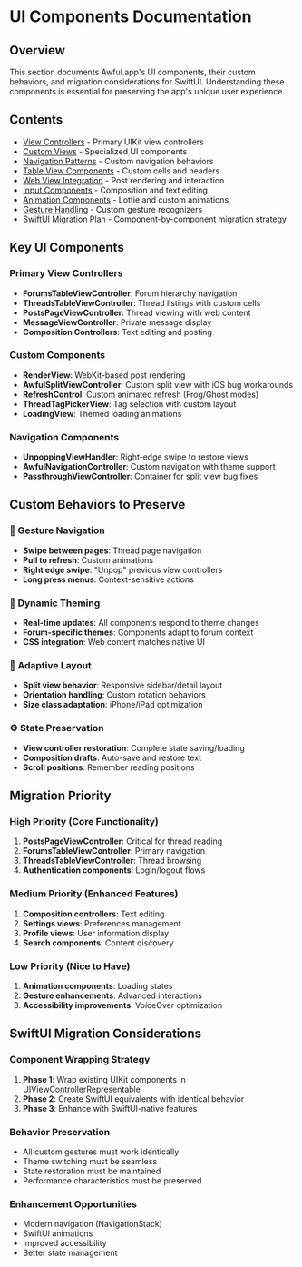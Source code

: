 # UI Components Documentation

## Overview

This section documents Awful.app's UI components, their custom behaviors, and migration considerations for SwiftUI. Understanding these components is essential for preserving the app's unique user experience.

## Contents

- [View Controllers](./view-controllers.md) - Primary UIKit view controllers
- [Custom Views](./custom-views.md) - Specialized UI components
- [Navigation Patterns](./navigation-patterns.md) - Custom navigation behaviors
- [Table View Components](./table-view-components.md) - Custom cells and headers
- [Web View Integration](./web-view-integration.md) - Post rendering and interaction
- [Input Components](./input-components.md) - Composition and text editing
- [Animation Components](./animation-components.md) - Lottie and custom animations
- [Gesture Handling](./gesture-handling.md) - Custom gesture recognizers
- [SwiftUI Migration Plan](./swiftui-migration-plan.md) - Component-by-component migration strategy

## Key UI Components

### Primary View Controllers
- **ForumsTableViewController**: Forum hierarchy navigation
- **ThreadsTableViewController**: Thread listings with custom cells
- **PostsPageViewController**: Thread viewing with web content
- **MessageViewController**: Private message display
- **Composition Controllers**: Text editing and posting

### Custom Components
- **RenderView**: WebKit-based post rendering
- **AwfulSplitViewController**: Custom split view with iOS bug workarounds
- **RefreshControl**: Custom animated refresh (Frog/Ghost modes)
- **ThreadTagPickerView**: Tag selection with custom layout
- **LoadingView**: Themed loading animations

### Navigation Components
- **UnpoppingViewHandler**: Right-edge swipe to restore views
- **AwfulNavigationController**: Custom navigation with theme support
- **PassthroughViewController**: Container for split view bug fixes

## Custom Behaviors to Preserve

### 🔄 Gesture Navigation
- **Swipe between pages**: Thread page navigation
- **Pull to refresh**: Custom animations
- **Right edge swipe**: "Unpop" previous view controllers
- **Long press menus**: Context-sensitive actions

### 🎨 Dynamic Theming
- **Real-time updates**: All components respond to theme changes
- **Forum-specific themes**: Components adapt to forum context
- **CSS integration**: Web content matches native UI

### 📱 Adaptive Layout
- **Split view behavior**: Responsive sidebar/detail layout
- **Orientation handling**: Custom rotation behaviors
- **Size class adaptation**: iPhone/iPad optimization

### ⚙️ State Preservation
- **View controller restoration**: Complete state saving/loading
- **Composition drafts**: Auto-save and restore text
- **Scroll positions**: Remember reading positions

## Migration Priority

### High Priority (Core Functionality)
1. **PostsPageViewController**: Critical for thread reading
2. **ForumsTableViewController**: Primary navigation
3. **ThreadsTableViewController**: Thread browsing
4. **Authentication components**: Login/logout flows

### Medium Priority (Enhanced Features)
1. **Composition controllers**: Text editing
2. **Settings views**: Preferences management
3. **Profile views**: User information display
4. **Search components**: Content discovery

### Low Priority (Nice to Have)
1. **Animation components**: Loading states
2. **Gesture enhancements**: Advanced interactions
3. **Accessibility improvements**: VoiceOver optimization

## SwiftUI Migration Considerations

### Component Wrapping Strategy
1. **Phase 1**: Wrap existing UIKit components in UIViewControllerRepresentable
2. **Phase 2**: Create SwiftUI equivalents with identical behavior
3. **Phase 3**: Enhance with SwiftUI-native features

### Behavior Preservation
- All custom gestures must work identically
- Theme switching must be seamless
- State restoration must be maintained
- Performance characteristics must be preserved

### Enhancement Opportunities
- Modern navigation (NavigationStack)
- SwiftUI animations
- Improved accessibility
- Better state management
